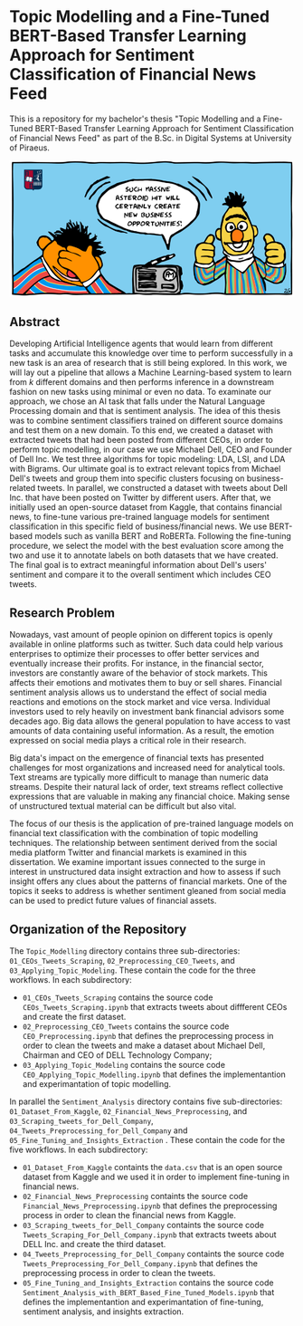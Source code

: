 # Topic Modelling and a Fine-Tuned BERT-Based Transfer Learning Approach for Sentiment Classification of Financial News Feed 


This is a repository for my bachelor's thesis "Topic Modelling and a Fine-Tuned BERT-Based Transfer Learning Approach for Sentiment Classification of Financial News Feed" as part of the B.Sc. in Digital Systems at University of Piraeus. 

<img src="images/cover.png" width="1000"  /> </br>


## Abstract 
Developing Artificial Intelligence agents that would learn from different tasks and accumulate this knowledge over time to perform successfully in a new task is an area of research that is still being explored. In this work, we will lay out a pipeline that allows a Machine Learning-based system to learn from $k$ different domains and then performs inference in a downstream fashion on new tasks using minimal or even no data. To examinate our approach, we chose an AI task that falls under the Natural Language Processing domain and that is sentiment analysis. The idea of this thesis was to combine sentiment classifiers trained on different source domains and test them on a new domain. To this end, we created a dataset with extracted tweets that had been posted from different CEOs, in order to perform topic modelling, in our case  we use Michael Dell, CEO and Founder of Dell Inc. We test three algorithms for topic modeling: LDA, LSI, and LDA with Bigrams. Our ultimate goal is to extract relevant topics from Michael Dell's tweets and group them into specific clusters focusing on business-related tweets. In parallel, we constructed a dataset with tweets about Dell Inc. that have been posted on Twitter by different users. After that, we initially used an open-source dataset from Kaggle, that contains financial news, to fine-tune various pre-trained language models for sentiment classification in this specific field of business/financial news. We use BERT-based models such as vanilla BERT and RoBERTa. Following the fine-tuning procedure, we select the model with the best evaluation score among the two and use it to annotate labels on both datasets that we have created. The final goal is to extract meaningful information about Dell's users' sentiment and compare it to the overall sentiment which includes CEO tweets.



## Research Problem
Nowadays, vast amount of people opinion on different topics is openly available in online platforms such as twitter. Such data could help various enterprises to optimize their processes to offer better services and eventually increase their profits. For instance, in the financial sector, investors are constantly aware of the behavior of stock markets. This affects their emotions and motivates them to buy or sell shares. Financial sentiment analysis allows us to understand the effect of social media reactions and emotions on the stock market and vice versa. Individual investors used to rely heavily on investment bank financial advisors some decades ago. Big data allows the general population to have access to vast amounts of data containing useful information. As a result, the emotion expressed on social media plays a critical role in their research. 

Big data's impact on the emergence of financial texts has presented challenges for most organizations and increased need for analytical tools. Text streams are typically more difficult to manage than numeric data streams. Despite their natural lack of order, text streams reflect collective expressions that are valuable in making any financial choice. Making sense of unstructured textual material can be difficult but also vital. 

The focus of our thesis is the application of pre-trained language models on financial text classification with the combination of topic modelling techniques. The relationship between sentiment derived from the social media platform Twitter and financial markets is examined in this dissertation. We examine important issues connected to the surge in interest in unstructured data insight extraction and how to assess if such insight offers any clues about the patterns of financial markets. One of the topics it seeks to address is whether sentiment gleaned from social media can be used to predict future values of financial assets.


## Organization of the Repository


The `Topic_Modelling` directory contains three sub-directories: `01_CEOs_Tweets_Scraping`, `02_Preprocessing_CEO_Tweets`, and `03_Applying_Topic_Modeling`. These contain the code for the three workflows. In each subdirectory:

* `01_CEOs_Tweets_Scraping` contains the source code `CEOs_Tweets_Scraping.ipynb` that extracts tweets about diffferent CEOs and create the first dataset. 
* `02_Preprocessing_CEO_Tweets` contains the source code `CEO_Preprocessing.ipynb` that defines the preprocessing process in order to clean the tweets and make a dataset about Michael Dell, Chairman and CEO of DELL Technology Company;
* `03_Applying_Topic_Modeling` contains the source code `CEO_Applying_Topic_Modelling.ipynb` that defines the implementantion and experimantation of topic modelling.

In parallel the `Sentiment_Analysis` directory contains five sub-directories: `01_Dataset_From_Kaggle`, `02_Financial_News_Preprocessing`, and `03_Scraping_tweets_for_Dell_Company`, `04_Tweets_Preprocessing_for_Dell_Company` and `05_Fine_Tuning_and_Insights_Extraction` . These contain the code for the five workflows. In each subdirectory:

* `01_Dataset_From_Kaggle` containts the `data.csv` that is an open source dataset from Kaggle and we used it in order to implement fine-tuning in financial news.
* `02_Financial_News_Preprocessing` containts the source code `Financial_News_Preprocessing.ipynb` that defines the preprocessing process in order to clean the financial news from Kaggle.
* `03_Scraping_tweets_for_Dell_Company` containts the source code `Tweets_Scraping_For_Dell_Company.ipynb` that extracts tweets about DELL Inc. and create the third dataset. 
* `04_Tweets_Preprocessing_for_Dell_Company` containts the source code `Tweets_Preprocessing_For_Dell_Company.ipynb` that defines the preprocessing process in order to clean the tweets.
* `05_Fine_Tuning_and_Insights_Extraction` contains the source code `Sentiment_Analysis_with_BERT_Based_Fine_Tuned_Models.ipynb` that defines the implementantion and experimantation of fine-tuning, sentiment analysis, and insights extraction.


